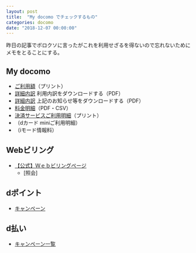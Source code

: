 ```yaml
---
layout: post
title:  "My docomo でチェックするもの"
categories: docomo
date: "2018-12-07 00:00:00"
---
```


昨日の記事でボロクソに言ったがこれを利用せざるを得ないので忘れないためにメモをとることにする。

## My docomo

- [ご利用額](https://www.mydocomo.com/dcm/dfw/bis/guide/ebilling/gkfip001.srv)（プリント）
- [詳細内訳](https://www.mydocomo.com/dcm/dfw/bis/guide/ebilling/gkfap001.srv) 利用内訳をダウンロードする（PDF）
- [詳細内訳](https://www.mydocomo.com/dcm/dfw/bis/guide/ebilling/gkfap001.srv) 上記のお知らせ等をダウンロードする（PDF）
- [料金明細](https://www.mydocomo.com/dcm/dfw/bis/guide/charges/gkgap001.srv?BYM=201811)（PDF・CSV）
- [決済サービスご利用明細](https://www.mydocomo.com/dcm/dfw/bis/guide/trade/gktgp101.srv)（プリント）
- （dカード miniご利用明細）
- （iモード情報料）

## Webビリング

- [【公式】Ｗｅｂビリングページ](https://bill.ntt-finance.co.jp/mem/VED/VED00G01E00Decision.do)
  - [照会]

## dポイント
- [キャンペーン](https://dpoint.jp/ctrw/src/campaign/index.html)

## d払い
- [キャンペーン一覧](https://service.smt.docomo.ne.jp/keitai_payment/campaign)
